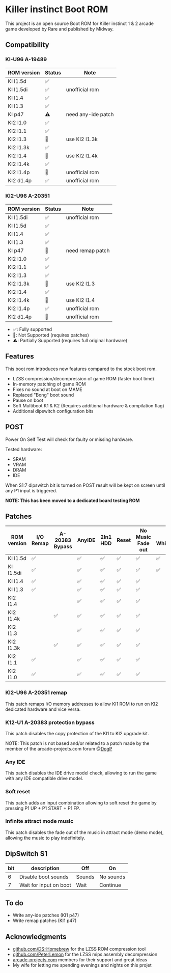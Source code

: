 # Killer instinct Boot ROM

This project is an open source Boot ROM for Killer instinct 1 & 2 arcade game developed by Rare and published by Midway.

## Compatibility

### KI-U96 A-19489

| ROM version | Status             | Note                     |
| ----------- | ------------------ | ------------------------ |
| KI l1.5d    | :white_check_mark: |                          |
| KI l1.5di   | :white_check_mark: | unofficial rom           |
| KI l1.4     | :white_check_mark: |                          |
| KI l1.3     | :white_check_mark: |                          |
| KI p47      | :warning:          | need any-ide patch       |
| KI2 l1.0    | :white_check_mark: |                          |
| KI2 l1.1    | :white_check_mark: |                          |
| KI2 l1.3    | :no_entry_sign:    | use KI2 l1.3k            |
| KI2 l1.3k   | :white_check_mark: |                          |
| KI2 l1.4    | :no_entry_sign:    | use KI2 l1.4k            |
| KI2 l1.4k   | :white_check_mark: |                          |
| KI2 l1.4p   | :no_entry_sign:    | unofficial rom           |
| KI2 d1.4p   | :white_check_mark: | unofficial rom           |

### KI2-U96 A-20351

| ROM version | Status             | Note                     |
| ----------- | ------------------ | ------------------------ |
| KI l1.5di   | :white_check_mark: | unofficial rom           |
| KI l1.5d    | :white_check_mark: |                          |
| KI l1.4     | :white_check_mark: |                          |
| KI l1.3     | :white_check_mark: |                          |
| KI p47      | :no_entry_sign:    | need remap patch         |
| KI2 l1.0    | :white_check_mark: |                          |
| KI2 l1.1    | :white_check_mark: |                          |
| KI2 l1.3    | :white_check_mark: |                          |
| KI2 l1.3k   | :no_entry_sign:    | use KI2 l1.3             |
| KI2 l1.4    | :white_check_mark: |                          |
| KI2 l1.4k   | :no_entry_sign:    | use KI2 l1.4             |
| KI2 l1.4p   | :white_check_mark: | unofficial rom           |
| KI2 d1.4p   | :no_entry_sign:    | unofficial rom           |

- :white_check_mark:: Fully supported
- :no_entry_sign:: Not Supported (requires patches)
- :warning:: Partially Supported (requires full original hardware)

## Features

This boot rom introduces new features compared to the stock boot rom.

- LZSS compression/decompression of game ROM (faster boot time)
- In-memory patching of game ROM
- Fixes no sound at boot on MAME
- Replaced "Bong" boot sound
- Pause on boot
- Soft Multiboot K1 & K2 (Requires additional hardware & compilation flag)
- Additional dipswitch configuration bits

## POST

Power On Self Test will check for faulty or missing hardware.

Tested hardware:
- SRAM
- VRAM
- DRAM
- IDE

When S1:7 dipswitch bit is turned on POST result will be kept on screen until any P1 input is triggered.

**NOTE: This has been moved to a dedicated board testing ROM**

## Patches

| ROM version | I/O Remap          | A-20383 Bypass     | AnyIDE             | 2In1 HDD           | Reset              | No Music Fade out  | No Whiteblood      |
| ----------- | ------------------ | ------------------ | ------------------ | ------------------ | ------------------ | ------------------ | ------------------ | 
| KI l1.5d    | :white_check_mark: |                    | :white_check_mark: | :white_check_mark: | :white_check_mark: | :white_check_mark: | :white_check_mark: |
| KI l1.5di   | :white_check_mark: |                    | :white_check_mark: | :white_check_mark: | :white_check_mark: | :white_check_mark: | :white_check_mark: |
| KI l1.4     | :white_check_mark: |                    | :white_check_mark: | :white_check_mark: | :white_check_mark: | :white_check_mark: |                    |
| KI l1.3     | :white_check_mark: |                    | :white_check_mark: | :white_check_mark: | :white_check_mark: | :white_check_mark: |                    |
| KI2 l1.4    |                    |                    | :white_check_mark: | :white_check_mark: | :white_check_mark: | :white_check_mark: |                    |
| KI2 l1.4k   |                    | :white_check_mark: | :white_check_mark: | :white_check_mark: | :white_check_mark: | :white_check_mark: |                    |
| KI2 l1.3    |                    |                    | :white_check_mark: | :white_check_mark: | :white_check_mark: | :white_check_mark: |                    |
| KI2 l1.3k   |                    | :white_check_mark: | :white_check_mark: | :white_check_mark: | :white_check_mark: | :white_check_mark: |                    |
| KI2 l1.1    | :white_check_mark: |                    | :white_check_mark: | :white_check_mark: | :white_check_mark: | :white_check_mark: |                    |
| KI2 l1.0    | :white_check_mark: |                    | :white_check_mark: | :white_check_mark: | :white_check_mark: | :white_check_mark: |                    |

### KI2-U96 A-20351 remap

This patch remaps I/O memory addresses to allow KI1 ROM to run on KI2 dedicated hardware and vice versa.

### K12-U1 A-20383 protection bypass

This patch disables the copy protection of the KI1 to KI2 upgrade kit.

NOTE: This patch is not based and/or related to a patch made by the member of the arcade-projects.com forum @[DogP](https://www.arcade-projects.com/members/dogp.2487/)

### Any IDE

This patch disables the IDE drive model check, allowing to run the game with any IDE compatible drive model.

### Soft reset

This patch adds an input combination allowing to soft reset the game by pressing
P1 UP + P1 START + P1 FP.

### Infinite attract mode music

This patch disables the fade out of the music in attract mode (demo mode), allowing the music to play indefinitely.

## DipSwitch S1

| bit | description               | Off    | On        |
| --- | ------------------------- | ------ | --------- |
| 6   | Disable boot sounds       | Sounds | No sounds |
| 7   | Wait for input on boot    | Wait   | Continue  |

## To do

- Write any-ide patches (KI1 p47)
- Write remap patches (KI1 p47)

## Acknowledgments

- [github.com/DS-Homebrew](https://github.com/DS-Homebrew/nds-bootstrap/blob/master/lzss.c) for the LZSS ROM compression tool
- [github.com/PeterLemon](https://github.com/PeterLemon/N64/blob/master/Compress/LZ77/LZ77Decode/LZ77Decode.asm) for the LZSS mips assembly decompression
- [arcade-projects.com](https://www.arcade-projects.com/) members for their support and great ideas
- My wife for letting me spending evenings and nights on this projet
